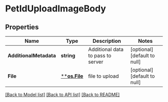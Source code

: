 # PetIdUploadImageBody

## Properties
Name | Type | Description | Notes
------------ | ------------- | ------------- | -------------
**AdditionalMetadata** | **string** | Additional data to pass to server | [optional] [default to null]
**File** | [****os.File**](*os.File.md) | file to upload | [optional] [default to null]

[[Back to Model list]](../README.md#documentation-for-models) [[Back to API list]](../README.md#documentation-for-api-endpoints) [[Back to README]](../README.md)

